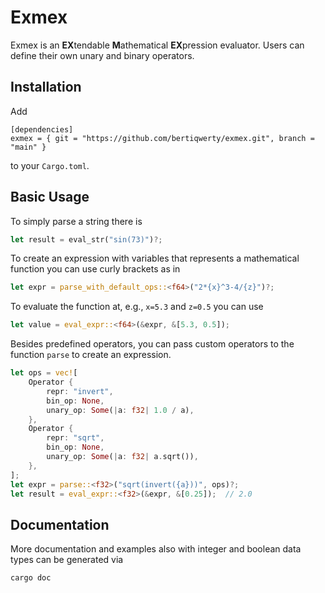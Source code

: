 # Exmex

Exmex is an **EX**tendable **M**athematical **EX**pression evaluator. Users can
define their own unary and binary operators.

## Installation

Add
```
[dependencies]
exmex = { git = "https://github.com/bertiqwerty/exmex.git", branch = "main" } 
```
to your `Cargo.toml`.

## Basic Usage
To simply parse a string there is
```rust
let result = eval_str("sin(73)")?;
```
To create an expression with variables that represents a mathematical function you can
use curly brackets as in
```rust
let expr = parse_with_default_ops::<f64>("2*{x}^3-4/{z}")?;
```
To evaluate the function at, e.g., `x=5.3` and `z=0.5` you can use
```rust
let value = eval_expr::<f64>(&expr, &[5.3, 0.5]);
```
Besides predefined operators, you can pass custom operators to the 
function `parse` to create an expression. 
```rust
let ops = vec![
    Operator {
        repr: "invert",
        bin_op: None,
        unary_op: Some(|a: f32| 1.0 / a),
    },
    Operator {
        repr: "sqrt",
        bin_op: None,
        unary_op: Some(|a: f32| a.sqrt()),
    },
];
let expr = parse::<f32>("sqrt(invert({a}))", ops)?;
let result = eval_expr::<f32>(&expr, &[0.25]);  // 2.0
```

## Documentation
More documentation and examples also with integer and boolean data types can be 
generated via
```
cargo doc
```

